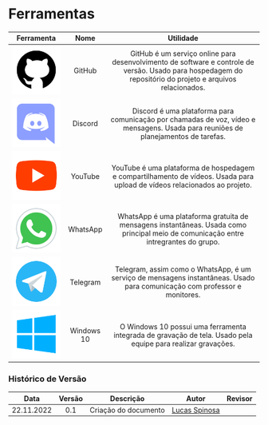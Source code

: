 # Ferramentas

|                Ferramenta                 | Nome   | Utilidade     |
| :---------------------------------------: | :----: | :-----------: |
| ![Logo GitHub](images/tools/github.svg)   | GitHub | GitHub é um serviço online para desenvolvimento de software e controle de versão. Usado para hospedagem do repositório do projeto e arquivos relacionados.|
| ![Logo Discord](images/tools/discord.svg) | Discord| Discord é uma plataforma para comunicação por chamadas de voz, vídeo e mensagens. Usada para reuniões de planejamentos de tarefas.|  
| ![Logo YouTube](images/tools/youtube.svg) | YouTube| YouTube é uma plataforma de hospedagem e compartilhamento de vídeos. Usada para upload de vídeos relacionados ao projeto.|
| ![Logo WhatsApp](images/tools/whatsapp.svg)| WhatsApp| WhatsApp é uma plataforma gratuita de mensagens instantâneas. Usada como principal meio de comunicação entre intregrantes do grupo.|
| ![Logo Telegram](images/tools/telegram.svg)| Telegram | Telegram, assim como o WhatsApp, é um serviço de mensagens instantâneas. Usado para comunicação com professor e monitores.|
| ![Logo Windows](images/tools/windows.svg)| Windows 10 | O Windows 10 possui uma ferramenta integrada de gravação de tela. Usado pela equipe para realizar gravações.|       

### Histórico de Versão

|    Data    | Versão |       Descrição      |                         Autor                    | Revisor |
| :--------: | :----: | :------------------: | :----------------------------------------------: | :------:|
| 22.11.2022 |  0.1   | Criação do documento | [Lucas Spinosa](https://github.com/LucasSpinosa) |         | 